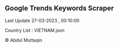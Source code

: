 

## Google Trends Keywords Scraper 
 
Last Update 27-03-2023 , 00:10:00

Country List :
VIETNAM.json



© Abdul Muttaqin 
